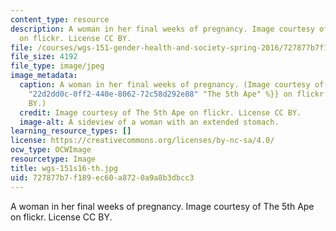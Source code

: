 ```yaml
---
content_type: resource
description: A woman in her final weeks of pregnancy. Image courtesy of The 5th Ape
  on flickr. License CC BY.
file: /courses/wgs-151-gender-health-and-society-spring-2016/727877b7f189ec60a8720a9a8b3dbcc3_wgs-151s16-th.jpg
file_size: 4192
file_type: image/jpeg
image_metadata:
  caption: A woman in her final weeks of pregnancy. (Image courtesy of {{% resource_link
    "22d2dd0c-0ff2-440e-8062-72c58d292e88" "The 5th Ape" %}} on flickr. License CC
    BY.)
  credit: Image courtesy of The 5th Ape on flickr. License CC BY.
  image-alt: A sideview of a woman with an extended stomach.
learning_resource_types: []
license: https://creativecommons.org/licenses/by-nc-sa/4.0/
ocw_type: OCWImage
resourcetype: Image
title: wgs-151s16-th.jpg
uid: 727877b7-f189-ec60-a872-0a9a8b3dbcc3
---
```

A woman in her final weeks of pregnancy. Image courtesy of The 5th Ape on flickr. License CC BY.